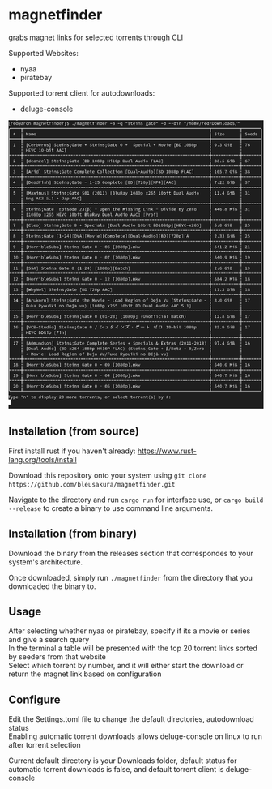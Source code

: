# magnetfinder
grabs magnet links for selected torrents through CLI

Supported Websites:
- nyaa 
- piratebay

Supported torrent client for autodownloads:
- deluge-console

![](images/example.png)

## Installation (from source)
First install rust if you haven't already: https://www.rust-lang.org/tools/install

Download this repository onto your system using ```git clone https://github.com/bleusakura/magnetfinder.git```

Navigate to the directory and run ```cargo run``` for interface use, or ```cargo build --release``` to create a binary to use command line arguments.

## Installation (from binary)
Download the binary from the releases section that correspondes to your system's architecture.

Once downloaded, simply run ```./magnetfinder``` from the directory that you downloaded the binary to.

## Usage
After selecting whether nyaa or piratebay, specify if its a movie or series and give a search query<br/>
In the terminal a table will be presented with the top 20 torrent links sorted by seeders from that website<br/>
Select which torrent by number, and it will either start the download or return the magnet link based on configuration<br/>

## Configure
Edit the Settings.toml file to change the default directories, autodownload status<br/>
Enabling automatic torrent downloads allows deluge-console on linux to run after torrent selection<br/>

Current default directory is your Downloads folder, default status for automatic torrent downloads is false, and default torrent client is deluge-console

